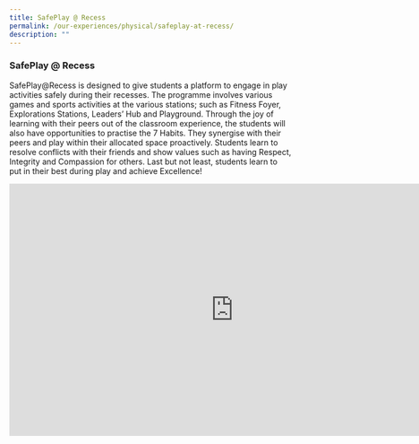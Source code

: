 ```yaml
---
title: SafePlay @ Recess
permalink: /our-experiences/physical/safeplay-at-recess/
description: ""
---
```


### **SafePlay @ Recess**
SafePlay@Recess is designed to give students a platform to engage in play activities safely during their recesses. The programme involves various games and sports activities at the various stations; such as Fitness Foyer, Explorations Stations, Leaders’ Hub and Playground. Through the joy of learning with their peers out of the classroom experience, the students will also have opportunities to practise the 7 Habits. They synergise with their peers and play within their allocated space proactively. Students learn to resolve conflicts with their friends and show values such as having Respect, Integrity and Compassion for others. Last but not least, students learn to put in their best during play and achieve Excellence!

<iframe allowfullscreen="true" height="450" width="800" frameborder="0" src="https://docs.google.com/presentation/d/e/2PACX-1vStMnzQbfMiKOu3XnM0yKSkfjg3qik0YG3qsI3yrrjnfs0a7T6dMQLdFnvjH6e6a8hnv02_wnlXchpH/embed?start=false&amp;loop=false&amp;delayms=3000"></iframe>